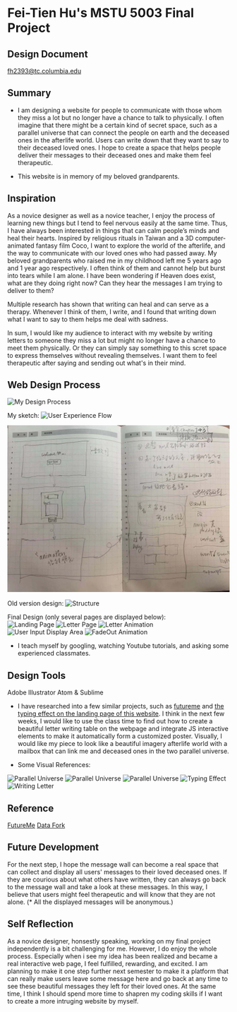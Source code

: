 # Fei-Tien Hu's MSTU 5003 Final Project 

## Design Document
fh2393@tc.columbia.edu 

## Summary  
* I am designing a website for people to communicate with those whom they miss a lot but no longer have a chance to talk to physically. I often imagine that there might be a certain kind of secret space, such as a parallel universe that can connect the people on earth and the deceased ones in the afterlife world. Users can write down that they want to say to their deceased loved ones. I hope to create a space that helps people deliver their messages to their deceased ones and make them feel therapeutic.

* This website is in memory of my beloved grandparents.

## Inspiration

As a novice designer as well as a novice teacher, I enjoy the process of learning new things but I tend to feel nervous easily at the same time. Thus, I have always been interested in things that can calm people’s minds and heal their hearts. Inspired by religious rituals in Taiwan and a 3D computer-animated fantasy film Coco, I want to explore the world of the afterlife, and the way to communicate with our loved ones who had passed away. My beloved grandparents who raised me in my childhood left me 5 years ago and 1 year ago respectively. I often think of them and cannot help but burst into tears while I am alone. I have been wondering if Heaven does exist, what are they doing right now? Can they hear the messages I am trying to deliver to them? 

Multiple research has shown that writing can heal and can serve as a therapy. Whenever I think of them, I write, and I found that writing down what I want to say to them helps me deal with sadness.

In sum, I would like my audience to interact with my website by writing letters to someone they miss a lot but might no longer have a chance to meet them physically. Or they can simply say something to this scret space to express themselves without revealing themselves. I want them to feel therapeutic after saying and sending out what's in their mind. 


## Web Design Process


![My Design Process](img/DesignProcess_feitien.jpeg)

My sketch:
![User Experience Flow](img/UserExperienceFlow.jpeg)

![Sketch](img/sketchofmyweb.jpeg)

Old version design:
![Structure](img/Wireframe_V1.jpeg)

Final Design (only several pages are displayed below):  
![Landing Page](img/1.Landingpage.jpeg)
![Letter Page](img/3.letterpage2.jpeg)
![Letter Animation](img/5.letteranimation2.jpeg)
![User Input Display Area](img/8.messgedisplayarea1.jpeg)
![FadeOut Animation](img/9.messgedisplay_fadeoutanimtaion.jpeg)


* I teach myself by googling, watching Youtube tutorials, and asking some experienced classmates.  


## Design Tools
Adobe Illustrator
Atom & Sublime 

* I have researched into a few similar projects, such as [futureme](https://www.futureme.org/) and [the typing effect on the landing page of this website](http://dataf.org/en/). I think in the next few weeks, I would like to use the class time to find out how to create a beautiful letter writing table on the webpage and integrate JS interactive elements to make it automatically form a customized poster. Visually, I would like my piece to look like a beautiful imagery afterlife world with a mailbox that can link me and deceased ones in the two parallel universe.  


* Some Visual References:

![Parallel Universe](parallelUniverse.jpg)
![Parallel Universe](parallelUniverse2.jpg)
![Parallel Universe](parallelUniverse3.jpg)
![Typing Effect](typingEffect.jpeg)
![Writing Letter](Futureme.jpeg)


## Reference
[FutureMe](https://www.futureme.org/)
[Data Fork](http://dataf.org/en/)


## Future Development
For the next step, I hope the message wall can become a real space that can collect and display all users' messages to their loved deceased ones. If they are courious about what others have written, they can always go back to the message wall and take a look at these messages. In this way, I believe that users might feel therapeutic and will know that they are not alone. (* All the displayed messages will be anonymous.)

## Self Reflection
As a novice designer, honsestly speaking, working on my final project independently is a bit challenging for me. However, I do enjoy the whole process. Especially when i see my idea has been realized and became a real interactive web page, I feel fulfilled, rewarding, and excited. I am planning to make it one step further next semester to make it a platform that can really make users leave some message here and go back at any time to see these beautiful messages they left for their loved ones. At the same time, I think I should spend more time to shapren my coding skills if I want to create a more intruging website by myself. 



